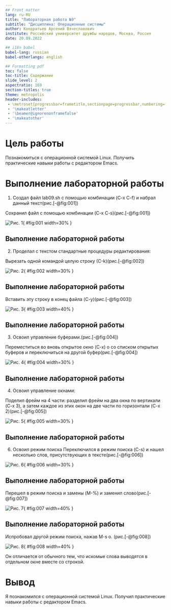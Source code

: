 ```yaml
---
## Front matter
lang: ru-RU
title: "Лабораторная работа №9"
subtitle: "Дисциплина: Операционные системы"
author: Кондратьев Арсений Вячеславович
institute: Российский университет дружбы народов, Москва, Россия
date: 20.09.2022

## i18n babel
babel-lang: russian
babel-otherlangs: english

## Formatting pdf
toc: false
toc-title: Содержание
slide_level: 2
aspectratio: 169
section-titles: true
theme: metropolis
header-includes:
 - \metroset{progressbar=frametitle,sectionpage=progressbar,numbering=fraction}
 - '\makeatletter'
 - '\beamer@ignorenonframefalse'
 - '\makeatother'
---
```



# Цель работы

Познакомиться с операционной системой Linux. Получить практические навыки работы с редактором Emacs.

# Выполнение лабораторной работы

1.	Создал файл lab09.sh с помощью комбинации (C-x C-f) и набрал данный текст(рис.[-@fig:001])

Сохранил файл с помощью комбинации (C-x C-s)(рис.[-@fig:001])

 ![Рис. 1](image/1.png){ #fig:001 width=30% }
 
## Выполнение лабораторной работы

 2. Проделал с текстом стандартные процедуры редактирования:

 Вырезать одной командой целую строку (С-k)(рис.[-@fig:002])
 
 ![Рис. 2](image/2.png){ #fig:002 width=30% }
 
## Выполнение лабораторной работы
 
 Вставить эту строку в конец файла (C-y)(рис.[-@fig:003])
 
 ![Рис. 3](image/3.png){ #fig:003 width=40% }
 
## Выполнение лабораторной работы

3. Освоил управление буферами.(рис.[-@fig:004])

Переместиться во вновь открытое окно (C-x) o со списком открытых буферов
и переключиться на другой буфер(рис.[-@fig:004])

![Рис. 4](image/8.png){ #fig:004 width=30% }
 
## Выполнение лабораторной работы

4. Освоил управление окнами:

Поделил фрейм на 4 части: разделил фрейм на два окна по вертикали (C-x 3),
а затем каждое из этих окон на две части по горизонтали (C-x 2)(рис.[-@fig:005])

 ![Рис. 5](image/10.png){ #fig:005 width=30% }

## Выполнение лабораторной работы

6. Освоил режим поиска
Переключился в режим поиска (C-s) и нашел несколько слов, присутствующих
в тексте(рис.[-@fig:006])

 ![Рис. 6](image/12.png){ #fig:006 width=30% }

## Выполнение лабораторной работы

Перешел в режим поиска и замены (M-%) и заменил слово(рис.[-@fig:007])
 
 ![Рис. 7](image/15.png){ #fig:007 width=40% }

## Выполнение лабораторной работы

Испробовал другой режим поиска, нажав M-s o. (рис.[-@fig:008])

![Рис. 8](image/16.png){ #fig:008 width=40% }

Он отличается от обычного тем, что искомые слова выводятся в отдельном окне вместе со строкой.
 
# Вывод

Я познакомился с операционной системой Linux. Получил практические навыки работы с редактором Emacs.



